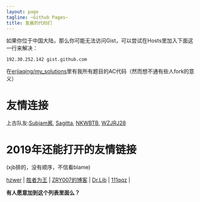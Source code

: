 ```yaml
---
layout: page
tagline: ~Github Pages~
title: 氢酱的代码们
---
```


如果你位于中国大陆，那么你可能无法访问Gist，可以尝试在Hosts里加入下面这一行来解决：

`192.30.252.142 gist.github.com`

在[erjiaqing/my\_solutions](<https://github.com/erjiaqing/my_solutions>)里有我所有题目的AC代码（然而想不通有些人fork的意义）

友情连接
========

上古队友:[Subjam酱](<http://dailinsubjam.github.io/>), [Sagitta](<http://www.cnblogs.com/sagitta/>), [NKWBTB](<http://blog.csdn.net/nkwbtb>), [WZJRJ28](<http://blog.csdn.net/u014258433/>)

2019年还能打开的友情链接
========================

(xjb排的，没有顺序，不信看blame)

[hzwer](<http://hzwer.com>)           | [胜者为王](<http://jiruyi910387714.is-programmer.com/>) | [ZRY007的博客](<http://www.swzry.com/>)                 | [Dr.Lib](<http://im.librazy.org>)            | [111qqz](<http://111qqz.com/>) |

**有人愿意加到这个列表里面么？**
